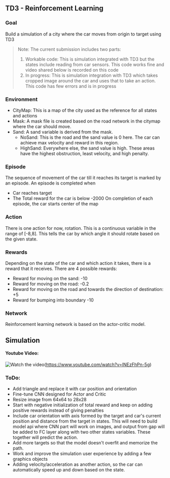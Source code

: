 
## TD3 - Reinforcement Learning

### Goal
 Build a simulation of a city where the car moves from origin to target using TD3

> Note: The current submission includes two parts:
> 1) Workable code: This is simulation integrated with TD3 but the states include reading from car sensors. This code works fine and video shared below is recorded on this code
> 2) In progress: This is simulation integration with TD3 which takes cropped image around the car and uses that to take an action. This code has few errors and is in progress

### Environment
 - CityMap: This is a map of the city used as the reference for all states and actions
 - Mask: A mask file is created based on the road network in the citymap where the car should move. 
 -  Sand: A sand variable is derived from the mask. 
     - NoSand: This is the road and the sand value is 0 here. The car can achieve max velocity and reward in this region.
     - HighSand: Everywhere else, the sand value is high. These areas have the highest obstruction, least velocity, and high penalty.

### Episode
The sequence of movement of the car till it reaches its target is marked by an episode. An episode is completed when
- Car reaches target
-  The Total reward for the car is below -2000
On completion of each episode, the car starts center of the map

### Action
There is one action for now, rotation. This is a continuous variable in the range of [-8,8]. This tells the car by which angle it should rotate based on the given state.

### Rewards
Depending on the state of the car and which action it takes, there is a reward that it receives. There are 4 possible rewards:
- Reward for moving on the sand: -10
- Reward for moving on the road: -0.2
- Reward for moving on the road and towards the direction of destination: +5
- Reward for bumping into boundary -10


### Network
Reinforcement learning network is based on the actor-critic model. 


## Simulation
#### Youtube Video:  


![Watch the video](https://img.youtube.com/vi/lNEzFhPn-5g/hqdefault.jpg)(https://www.youtube.com/watch?v=lNEzFhPn-5g)

### ToDo:
- Add triangle and replace it with car position and orientation
- Fine-tune CNN designed for Actor and Critic
- Resize image from 64x64 to 28x28
- Start with negative initialization of total reward and keep on adding positive rewards instead of giving penalties
- Include car orientation with axis formed by the target and car's current position and distance from the target in states. This will need to build model api where CNN part will work on images, and output from gap will be added to FC layer along with two other states variables. These together will predict the action.
- Add more targets so that the model doesn't overfit and memorize the path.
- Work and improve the simulation user experience by adding a few graphics objects 
- Adding velocity/acceleration as another action, so the car can automatically speed up and down based on the state.

